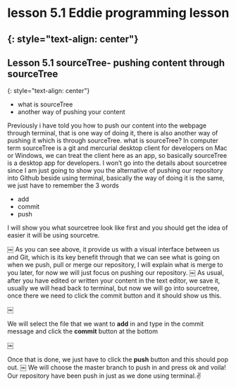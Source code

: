 # lesson 5.1 Eddie programming lesson
{: style="text-align: center"}
-------------------------------------

## Lesson 5.1 sourceTree- pushing content through sourceTree
{: style="text-align: center"}


 - what is sourceTree
 - another way of pushing your content

 Previously i have told you how to push our content into the webpage through terminal, that is one way of doing it, there is also another way of pushing it which is through sourceTree.
 what is sourceTree? In computer term sourceTree is a git and mercurial desktop client for developers on Mac or Windows, we can treat the client here as an app, so basically sourceTree is a desktop app for developers.
I won’t go into the details about sourcetree since I am just going to show you the alternative of pushing our repository into Github beside using terminal, basically the way of doing it is the same, we just have to remember the 3 words

  - add
  - commit
  - push

I will show you what sourcetree look like first and you should get the idea of easier it will be using sourcetre.

￼
As you can see above, it provide us with a visual interface between us and Git, which is its key benefit through that we can see what is going on when we push, pull or merge our repository, I will explain what is merge to you later, for now we will just focus on pushing our repository.
￼
As usual, after you have edited or written your content in the text editor, we save it, usually we will head back to terminal, but now we will go into sourcetree, once there we need to click the commit button and it should show us this.

￼

We will select the file that we want to **add** in and type in the commit message and click the **commit** button at the bottom

￼

Once that is done, we just have to click the **push** button and this should pop out.
￼
We will choose the master branch to push in and press ok and voila! Our repository have been push in just as we done using terminal.✌️
